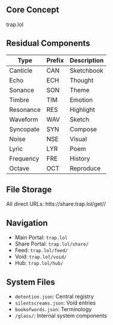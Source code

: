 ## Core Concept

trap.lol

## Residual Components

| Type        | Prefix | Description                          |
|-------------|--------|--------------------------------------|
| Canticle    | CAN    | Sketchbook                           |
| Echo        | ECH    | Thought                              |
| Sonance     | SON    | Theme                                |
| Timbre      | TIM    | Emotion                              |
| Resonance   | RES    | Highlight                            |
| Waveform    | WAV    | Sketch                               |
| Syncopate   | SYN    | Compose                              |
| Noise       | NSE    | Visual                               |
| Lyric       | LYR    | Poem                                 |
| Frequency   | FRE    | History                              |
| Octave      | OCT    | Reproduce                            |

## File Storage

All direct URLs: htts://share.trap.lol/get//

## Navigation

- Main Portal: `trap.lol`
- Share Portal: `trap.lol/share/`
- Feed: `trap.lol/feed/`
- Void: `trap.lol/void/`
- Hub: `trap.lol/hub/`

## System Files

- `detention.json`: Central registry
- `silentscreams.json`: Void entries
- `bookofwords.json`: Terminology
- `/glass/`: Internal system components